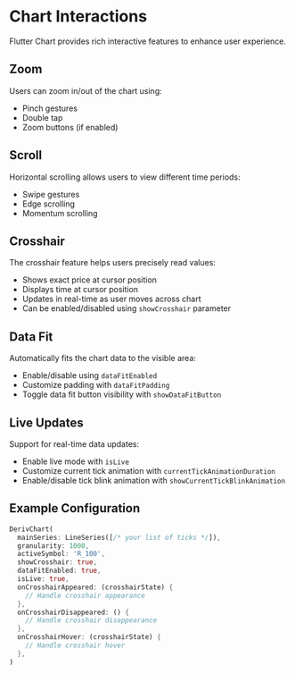 # Chart Interactions

Flutter Chart provides rich interactive features to enhance user experience.

## Zoom
Users can zoom in/out of the chart using:
- Pinch gestures
- Double tap
- Zoom buttons (if enabled)

## Scroll
Horizontal scrolling allows users to view different time periods:
- Swipe gestures
- Edge scrolling
- Momentum scrolling

## Crosshair
The crosshair feature helps users precisely read values:
- Shows exact price at cursor position
- Displays time at cursor position
- Updates in real-time as user moves across chart
- Can be enabled/disabled using `showCrosshair` parameter

## Data Fit
Automatically fits the chart data to the visible area:
- Enable/disable using `dataFitEnabled`
- Customize padding with `dataFitPadding`
- Toggle data fit button visibility with `showDataFitButton`

## Live Updates
Support for real-time data updates:
- Enable live mode with `isLive`
- Customize current tick animation with `currentTickAnimationDuration`
- Enable/disable tick blink animation with `showCurrentTickBlinkAnimation`

## Example Configuration
```dart
DerivChart(
  mainSeries: LineSeries([/* your list of ticks */]),
  granularity: 1000,
  activeSymbol: 'R_100',
  showCrosshair: true,
  dataFitEnabled: true,
  isLive: true,
  onCrosshairAppeared: (crosshairState) {
    // Handle crosshair appearance
  },
  onCrosshairDisappeared: () {
    // Handle crosshair disappearance
  },
  onCrosshairHover: (crosshairState) {
    // Handle crosshair hover
  },
)
